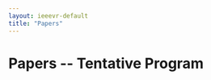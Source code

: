 ```yaml
---
layout: ieeevr-default
title: "Papers"
---
```


<h1>Papers -- Tentative Program</h1>
 <script> /***

<div>
    <table class="styled-table" style="font-size: 0.9em; ">
        <tr>
            <th>Monday, March 27, 2024, Shanghai UTC+8</th>
            <th></th>
        </tr>
        {% for session in site.data.sessions %}
        {% if session.day == 'Monday, March 27, 2024' %}
        <tr>
            <td style="font-size: 0.9em;"><a href="#{{ session.id }}">{{ session.name }}</a></td>
            <td>{{ session.starttime }} - {{ session.endtime }}</td>
            <td>{{ session.room }}</td>
        </tr>
        {% endif %}
        {% endfor %}
    </table>
</div>
<div>
    <table class="styled-table" style="font-size: 0.9em; ">
        <tr>
            <th>Tuesday, March 28, 2024, Shanghai UTC+8</th>
            <th></th>
        </tr>
        {% for session in site.data.sessions %}
        {% if session.day == 'Tuesday, March 28, 2024' %}
        <tr>
            <td style="font-size: 0.9em;"><a href="#{{ session.id }}">{{ session.name }}</a></td>
            <td>{{ session.starttime }} - {{ session.endtime }}</td>
            <td>{{ session.room }}</td>
        </tr>
        {% endif %}
        {% endfor %}
    </table>
</div>
<div>
    <table class="styled-table" style="font-size: 0.9em; ">
        <tr>
            <th>Wednesday, March 29, 2024, Shanghai UTC+8</th>
            <th></th>
        </tr>
        {% for session in site.data.sessions %}
        {% if session.day == 'Wednesday, March 29, 2024' %}
        <tr>
            <td style="font-size: 0.9em;"><a href="#{{ session.id }}">{{ session.name }}</a></td>
            <td>{{ session.starttime }} - {{ session.endtime }}</td>
            <td>{{ session.room }}</td>
        </tr>
        {% endif %}
        {% endfor %}
    </table>
</div>

<!-- 
INVITED MISSING
-->


{% for day in site.data.days %}
<div>
    {% for session in site.data.sessions %}
    {% if session.day == day.day' %}
    <h2 id="{{ session.id }}">Session: {{ session.name }}</h2>
    <p><strong>{{ session.day }}, {{ session.starttime }}, {{ session.timezone }}, {{ session.room }}</strong></p>
    {% if session.sessionchair %}
    <p><small>Session Chair: <b style="font-family: 'Courier New', monospace; color: black;">{{ session.sessionchair }}</b></small></p>
    {% endif %}
   
    {% for paper in site.data.papers %}
    {% if session.id == paper.session %}
    <h4 id="{{ paper.id }}">{{ paper.title }}</h4>
    <p><strong><small>{{ paper.type }}</small></strong></p>
    {% if paper.type == 'Journal' %}
    {% assign source = site.data.journalpapers %}
    {% endif %}
    {% if paper.type == 'Conference' %}
    {% assign source = site.data.conferencepapers %}
    {% endif %}
    {% if paper.type == 'Invited Journal' %}
    {% assign source = site.data.invitedjournalpapers %}
    {% endif %}
    {% for p in source %}
    {% if p.id == paper.id %}
    {% assign authornames = p.authors | split: ";" %}
    <p><i>
    {% for name in authornames %}
    {% assign barename = name | split: ":" %}
    {% if name == authornames.last %}
    {{ barename.first | strip }}
    {% else %}
    {{ barename.first | strip }}, 
    {% endif %}
    {% endfor %}
    </i></p>
    <div id="{{ paper.id }}" class="wrap-collabsible"> <input id="collapsible{{ paper.id }}" class="toggle" type="checkbox"> <label for="collapsible{{ paper.id }}" class="lbl-toggle">Abstract</label>
        <div class="collapsible-content">
            <div class="content-inner">
                <p>{{ p.abstract }}</p>
            </div>
        </div>
    </div>
    {% endif %}
    {% endfor %}

    {% endif %}
    {% endfor %}

    {% endif %}
    {% endfor %}
</div>
{% endfor %}




<!--
<div id="S1">
    {% for session in site.data.sessions %}
    {% if session.id == 'S1' %}
    <h2>{{ session.name }}: {{ session.title }}</h2>
    {% endif %}
    {% endfor %}

    {% for paper in site.data.papers %}
    {% if paper.session == 'S1' %}

    <div>
        {% for demo in site.data.demos %}

        <h3 id="{{ paper.id }}">{{ paper.title }}</h3>
        <p><i>{{ paper.authors }}</i></p>
        <div id="{{ paper.id }}" class="wrap-collabsible"> <input id="collapsible{{ paper.id }}" class="toggle" type="checkbox"> <label for="collapsible{{ paper.id }}" class="lbl-toggle">Abstract</label>
            <div class="collapsible-content">
                <div class="content-inner">
                    <p>{{ paper.abstract }}</p>
                </div>
            </div>
        </div>
        {% endfor %}
    </div>

    {% endif %}
    {% endfor %}
</div>
-->
***/</script>
